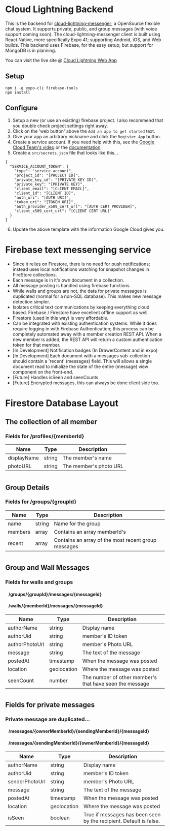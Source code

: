 <!-- Comment -->
# Cloud Lightning Backend

This is the backend for [cloud-lightning-messenger](https://github.com/nightness/cloud-lightning-messenger); a OpenSource flexible chat system. It supports private, public, and group messages (with voice support coming soon). The cloud-lightning-messenger client is built using React Native, more specifically Expo 41; supporting Android, iOS, and Web builds. This backend uses Firebase, for the easy setup; but support for MongoDB is in planning.

You can visit the live site @ [Cloud Lightning Web App](https://cloud-lightning.web.app/)

## Setup

```
npm i -g expo-cli firebase-tools
npm install
```

## Configure
1. Setup a new (or use an existing) firebase project. I also recommend that you double check project settings right away.
2. Click on the 'web button' above the `Add an app to get started` text.
3. Give your app an arbitrary nickname and click the `Register App` button.
4. Create a service account. If you need help with this, see the [Google Cloud Team's video](https://www.youtube.com/watch?v=tSnzoW4RlaQ) or the [documentation](https://cloud.google.com/iam/docs/creating-managing-service-accounts).
5. Create a `src/secrets.json` file that looks like this...
```
{
  "SERVICE_ACCOUNT_TOKEN": {
    "type": "service_account",
    "project_id": "[PROJECT ID]",
    "private_key_id": "[PRIVATE KEY ID]",
    "private_key": "[PRIVATE KEY]",
    "client_email": "[CLIENT EMAIL]",
    "client_id": "[CLIENT ID]",
    "auth_uri": "[AUTH URI]",
    "token_uri": "[TOKEN URI]",
    "auth_provider_x509_cert_url": "[AUTH CERT PROVIDER]",
    "client_x509_cert_url": "[CLIENT CERT URL]"
  }
}
```
6. Update the above template with the information Google Cloud gives you.


# Firebase text messenging service

-   Since it relies on Firestore, there is no need for push notifications; instead uses local notifications watching for snapshot changes in FireStore collections.
-   Each message is in it's own document in a collection.
-   All message posting is handled using firebase functions.
-   While walls and groups are not, the data for private messages is duplicated (normal for a non-SQL database). This makes new message detection simpler.
-   Isolates critical text communications by keeping everything cloud based. Firebase / Firestore have excellent offline support as well.
-   Firestore (used in this way) is very affordable.
-   Can be integrated with existing authentication systems. While it does require logging in with Firebase Authentication; this process can be completely automated away with a member creation REST API. When a new member is added, the REST API will return a custom authentication token for that member.
-   [In Development] Notification badges (In DrawerContent and in expo)
-   [In Development] Each document with a messages    sub-collection should contain a 'recent' (messages) field. This will allows a single document read to initialize the state of the entire (message) view component on the front-end.
-   [Future] Handles isSeen and seenCounts
-   [Future] Encrypted messages, this can always be done client side too.

# Firestore Database Layout

## The collection of all member
### Fields for /profiles/{memberId}

| Name        | Type   | Description            |
| ----------- | ------ | ---------------------- |
| displayName | string | The member's name      |
| photoURL    | string | The member's photo URL |

#

## Group Details
### Fields for /groups/{groupId}

| Name    | Type   | Description                                         |
| ------- | ------ | --------------------------------------------------- |
| name    | string | Name for the group                                  |
| members | array  | Contains an array memberId's                        |
| recent  | array  | Contains an array of the most recent group messages |

#

## Group and Wall Messages
### Fields for walls and groups

#### &nbsp;&nbsp;&nbsp;/groups/{groupId}/messages/{messageId}

#### &nbsp;&nbsp;&nbsp;/walls/{memberId}/messages/{messageId}

| Name           | Type        | Description                  |
| -------------- | ----------- | ---------------------------- |
| authorName     | string      | Display name                 |
| authorUid      | string      | member's ID token            |
| authorPhotoUrl | string      | member's Photo URL           |
| message        | string      | The text of the message      |
| postedAt       | timestamp   | When the message was posted  |
| location       | geolocation | Where the message was posted |
| seenCount      | number      | The number of other member's that have seen the message |

#

## Fields for private messages

### Private message are duplicated...

#### &nbsp;&nbsp;&nbsp;/messages/{ownerMemberId}/{sendingMemberId}/{messageId}

#### &nbsp;&nbsp;&nbsp;/messages/{sendingMemberId}/{ownerMemberId}/{messageId}

| Name           | Type        | Description                                     |
| -------------- | ----------- | ----------------------------------------------- |
| authorName     | string      | Display name                                    |
| authorUid      | string      | member's ID token                               |
| senderPhotoUrl | string      | member's Photo URL                              |
| message        | string      | The text of the message                         |
| postedAt       | timestamp   | When the message was posted                     |
| location       | geolocation | Where the message was posted                    |
| isSeen         | boolean     | True if messages has been seen by the recipient. Default is false. |
